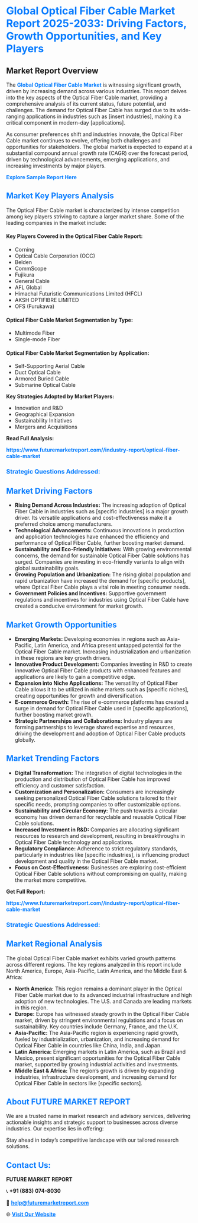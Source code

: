 <h1 style="color: #007BFF;">Global Optical Fiber Cable Market Report 2025-2033: Driving Factors, Growth Opportunities, and Key Players</h1>

<section id="overview">
<h2>Market Report Overview</h2>
<p>The <a href="https://www.futuremarketreport.com//industry-report/optical-fiber-cable-market" style="color: #007BFF; text-decoration: none;"><strong>Global Optical Fiber Cable Market</strong></a> is witnessing significant growth, driven by increasing demand across various industries. This report delves into the key aspects of the Optical Fiber Cable market, providing a comprehensive analysis of its current status, future potential, and challenges. The demand for Optical Fiber Cable has surged due to its wide-ranging applications in industries such as [insert industries], making it a critical component in modern-day [applications].</p>
<p>As consumer preferences shift and industries innovate, the Optical Fiber Cable market continues to evolve, offering both challenges and opportunities for stakeholders. The global market is expected to expand at a substantial compound annual growth rate (CAGR) over the forecast period, driven by technological advancements, emerging applications, and increasing investments by major players.</p>
</section>

<section id="overview">
<p><a href="https://www.futuremarketreport.com//request-sample/reportId=82223" style="color: #007BFF; text-decoration: none;"><strong>Explore Sample Report Here</strong></a></p>
</section>

<section id="key-players">
<h2 style="color: #007BFF;">Market Key Players Analysis</h2>
<p>The Optical Fiber Cable market is characterized by intense competition among key players striving to capture a larger market share. Some of the leading companies in the market include:</p>
<h4>Key Players Covered in the Optical Fiber Cable Report:</h4>
<ul><li>Corning</li><li>Optical Cable Corporation (OCC)</li><li>Belden</li><li>CommScope</li><li>Fujikura</li><li>General Cable</li><li>AFL Global</li><li>Himachal Futuristic Communications Limited (HFCL)</li><li>AKSH OPTIFIBRE LIMITED</li><li>OFS (Furukawa)</li></ul>
<h4>Optical Fiber Cable Market Segmentation by Type:</h4>
<ul><li>Multimode Fiber</li><li>Single-mode Fiber</li></ul>

<h4>Optical Fiber Cable Market Segmentation by Application:</h4>
<ul><li>Self-Supporting Aerial Cable</li><li>Duct Optical Cable</li><li>Armored Buried Cable</li><li>Submarine Optical Cable</li></ul>
<p><strong>Key Strategies Adopted by Market Players:</strong></p>
<ul>
<li>Innovation and R&D</li>
<li>Geographical Expansion</li>
<li>Sustainability Initiatives</li>
<li>Mergers and Acquisitions</li>
</ul>
</section>

<section>
<p><strong>Read Full Analysis: </strong></p><a href="https://www.futuremarketreport.com//industry-report/optical-fiber-cable-market" style="color: #007BFF; text-decoration: none;"><strong>https://www.futuremarketreport.com//industry-report/optical-fiber-cable-market</strong></a>
<h3 style="color: #007BFF;">Strategic Questions Addressed:</h3>
</section>

<section id="driving-factors">
<h2 style="color: #007BFF;">Market Driving Factors</h2>
<ul>
<li><strong>Rising Demand Across Industries:</strong> The increasing adoption of Optical Fiber Cable in industries such as [specific industries] is a major growth driver. Its versatile applications and cost-effectiveness make it a preferred choice among manufacturers.</li>
<li><strong>Technological Advancements:</strong> Continuous innovations in production and application technologies have enhanced the efficiency and performance of Optical Fiber Cable, further boosting market demand.</li>
<li><strong>Sustainability and Eco-Friendly Initiatives:</strong> With growing environmental concerns, the demand for sustainable Optical Fiber Cable solutions has surged. Companies are investing in eco-friendly variants to align with global sustainability goals.</li>
<li><strong>Growing Population and Urbanization:</strong> The rising global population and rapid urbanization have increased the demand for [specific products], where Optical Fiber Cable plays a vital role in meeting consumer needs.</li>
<li><strong>Government Policies and Incentives:</strong> Supportive government regulations and incentives for industries using Optical Fiber Cable have created a conducive environment for market growth.</li>
</ul>
</section>

<section id="growth-opportunities">
<h2 style="color: #007BFF;">Market Growth Opportunities</h2>
<ul>
<li><strong>Emerging Markets:</strong> Developing economies in regions such as Asia-Pacific, Latin America, and Africa present untapped potential for the Optical Fiber Cable market. Increasing industrialization and urbanization in these regions are key growth drivers.</li>
<li><strong>Innovative Product Development:</strong> Companies investing in R&D to create innovative Optical Fiber Cable products with enhanced features and applications are likely to gain a competitive edge.</li>
<li><strong>Expansion into Niche Applications:</strong> The versatility of Optical Fiber Cable allows it to be utilized in niche markets such as [specific niches], creating opportunities for growth and diversification.</li>
<li><strong>E-commerce Growth:</strong> The rise of e-commerce platforms has created a surge in demand for Optical Fiber Cable used in [specific applications], further boosting market growth.</li>
<li><strong>Strategic Partnerships and Collaborations:</strong> Industry players are forming partnerships to leverage shared expertise and resources, driving the development and adoption of Optical Fiber Cable products globally.</li>
</ul>
</section>

<section id="trending-factors">
<h2 style="color: #007BFF;">Market Trending Factors</h2>
<ul>
<li><strong>Digital Transformation:</strong> The integration of digital technologies in the production and distribution of Optical Fiber Cable has improved efficiency and customer satisfaction.</li>
<li><strong>Customization and Personalization:</strong> Consumers are increasingly seeking personalized Optical Fiber Cable solutions tailored to their specific needs, prompting companies to offer customizable options.</li>
<li><strong>Sustainability and Circular Economy:</strong> The push towards a circular economy has driven demand for recyclable and reusable Optical Fiber Cable solutions.</li>
<li><strong>Increased Investment in R&D:</strong> Companies are allocating significant resources to research and development, resulting in breakthroughs in Optical Fiber Cable technology and applications.</li>
<li><strong>Regulatory Compliance:</strong> Adherence to strict regulatory standards, particularly in industries like [specific industries], is influencing product development and quality in the Optical Fiber Cable market.</li>
<li><strong>Focus on Cost-Effectiveness:</strong> Businesses are exploring cost-efficient Optical Fiber Cable solutions without compromising on quality, making the market more competitive.</li>
</ul>
</section>

<section>
<p><strong>Get Full Report: </strong></p><a href="https://www.futuremarketreport.com//industry-report/optical-fiber-cable-market" style="color: #007BFF; text-decoration: none;"><strong>https://www.futuremarketreport.com//industry-report/optical-fiber-cable-market</strong></a>
<h3 style="color: #007BFF;">Strategic Questions Addressed:</h3>
</section>


<section id="regional-analysis">
<h2 style="color: #007BFF;">Market Regional Analysis</h2>
<p>The global Optical Fiber Cable market exhibits varied growth patterns across different regions. The key regions analyzed in this report include North America, Europe, Asia-Pacific, Latin America, and the Middle East & Africa:</p>
<ul>
<li><strong>North America:</strong> This region remains a dominant player in the Optical Fiber Cable market due to its advanced industrial infrastructure and high adoption of new technologies. The U.S. and Canada are leading markets in this region.</li>
<li><strong>Europe:</strong> Europe has witnessed steady growth in the Optical Fiber Cable market, driven by stringent environmental regulations and a focus on sustainability. Key countries include Germany, France, and the U.K.</li>
<li><strong>Asia-Pacific:</strong> The Asia-Pacific region is experiencing rapid growth, fueled by industrialization, urbanization, and increasing demand for Optical Fiber Cable in countries like China, India, and Japan.</li>
<li><strong>Latin America:</strong> Emerging markets in Latin America, such as Brazil and Mexico, present significant opportunities for the Optical Fiber Cable market, supported by growing industrial activities and investments.</li>
<li><strong>Middle East & Africa:</strong> The region’s growth is driven by expanding industries, infrastructure development, and increasing demand for Optical Fiber Cable in sectors like [specific sectors].</li>
</ul>
</section>

<footer>
<h2 style="color: #007BFF;">About FUTURE MARKET REPORT</h2>
<p>We are a trusted name in market research and advisory services, delivering actionable insights and strategic support to businesses across diverse industries. Our expertise lies in offering:</p>

<p>Stay ahead in today’s competitive landscape with our tailored research solutions.</p>

<h2 style="color: #007BFF;">Contact Us:</h2>
<p><strong>FUTURE MARKET REPORT</strong></p>
<p>📞 <strong>+91 (883) 074-8030</strong></p>
<p>📧 <strong><a href="mailto:help@futuremarketreport.com" style="color: #007BFF;">help@futuremarketreport.com</a></strong></p>
<p>🌐 <strong><a href="https://www.futuremarketreport.com/" style="color: #007BFF;">Visit Our Website</a></strong></p>
</footer>